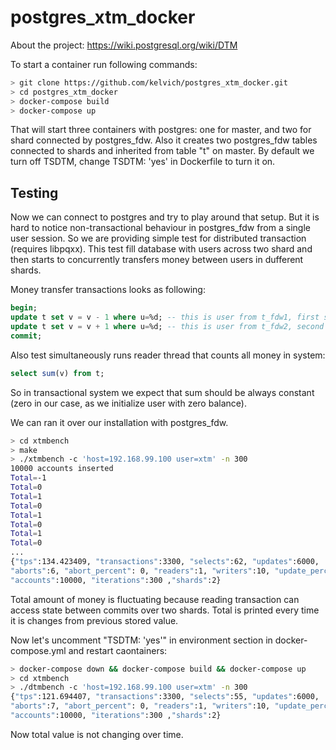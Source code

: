 # postgres_xtm_docker

About the project: https://wiki.postgresql.org/wiki/DTM



To start a container run following commands:

```bash
> git clone https://github.com/kelvich/postgres_xtm_docker.git
> cd postgres_xtm_docker
> docker-compose build
> docker-compose up
```

That will start three containers with postgres: one for master, and two for shard connected by postgres_fdw. Also it creates two postgres_fdw tables connected to shards and inherited from table "t" on master. By default we turn off TSDTM, change TSDTM: 'yes' in Dockerfile to turn it on.

## Testing

Now we can connect to postgres and try to play around that setup. But it is hard to notice non-transactional behaviour in postgres_fdw from a single user session. So we are providing simple test for distributed transaction (requires libpqxx). This test fill database with users across two shard and then starts to concurrently transfers money between users in dufferent shards.

Money transfer transactions looks as following:

```sql
begin;
update t set v = v - 1 where u=%d; -- this is user from t_fdw1, first shard
update t set v = v + 1 where u=%d; -- this is user from t_fdw2, second shard
commit;
```

Also test simultaneously runs reader thread that counts all money in system:

```sql
select sum(v) from t;
```

So in transactional system we expect that sum should be always constant (zero in our case, as we initialize user with zero balance).

We can ran it over our installation with postgres_fdw.

```bash
> cd xtmbench
> make
> ./xtmbench -c 'host=192.168.99.100 user=xtm' -n 300
10000 accounts inserted
Total=-1
Total=0
Total=1
Total=0
Total=1
Total=0
Total=1
Total=0
...
{"tps":134.423409, "transactions":3300, "selects":62, "updates":6000,
"aborts":6, "abort_percent": 0, "readers":1, "writers":10, "update_percent":100,
"accounts":10000, "iterations":300 ,"shards":2}
```

Total amount of money is fluctuating because reading transaction can access state between commits over two shards. Total is printed every time it is changes from previous stored value.

Now let's uncomment "TSDTM: 'yes'" in environment section in docker-compose.yml and restart caontainers:

```bash
> docker-compose down && docker-compose build && docker-compose up
> cd xtmbench
> ./dtmbench -c 'host=192.168.99.100 user=xtm' -n 300
{"tps":121.694407, "transactions":3300, "selects":55, "updates":6000,
"aborts":7, "abort_percent": 0, "readers":1, "writers":10, "update_percent":100,
"accounts":10000, "iterations":300 ,"shards":2}
```

Now total value is not changing over time.
